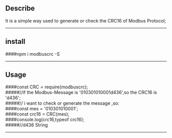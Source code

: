 ## Describe  
It is a simple way used to generate or check the CRC16 of Modbus Protocol;  
****
## install  
####npm i modbuscrc -S  
****
## Usage  
####const CRC = require(modbuscrc);  
#####//if the Modbus-Message is '010301010001d436',so the CRC16 is 'd436';  
#####// i want to check or generate the message ,so:  
####const mes = '010301010001';  
####const crc16 = CRC(mes);  
####console.log(crc16,typeof crc16);  
#####//d436 String
****